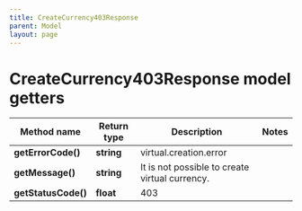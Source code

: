 ```yaml
---
title: CreateCurrency403Response
parent: Model
layout: page
---
```


# CreateCurrency403Response model getters

Method name | Return type | Description | Notes
------------ | ------------- | ------------- | -------------
**getErrorCode()** | **string** | virtual.creation.error |
**getMessage()** | **string** | It is not possible to create virtual currency. |
**getStatusCode()** | **float** | 403 |

